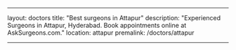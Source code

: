___
layout: doctors
title: "Best surgeons in Attapur"
description: "Experienced Surgeons in Attapur, Hyderabad. Book appointments online at AskSurgeons.com."
location: attapur
premalink: /doctors/attapur
___

